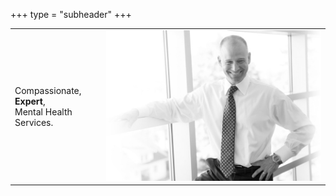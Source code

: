 +++
type = "subheader"
+++

|                                                       |                                                    |
| ----------------------------------------------------- |----------------------------------------------------|
| Compassionate, **Expert**,<br/>Mental Health Services.| ![Evan Freedman](/images/evan-standing-narrow.jpg) |
